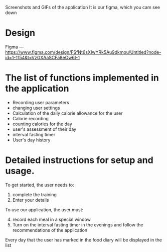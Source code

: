 
Screenshots and GIFs of the application It is our figma, which you cam see down
# Design

Figma — https://www.figma.com/design/FSfNt6sXIwYRk5Au9dkmou/Untitled?node-id=1-1154&t=VzGXAaSCFa8eOw6I-1

# The list of functions implemented in the application
- Recording user parameters
- changing user settings
- Calculation of the daily calorie allowance for the user
- Calorie recording
- counting calories for the day
- user's assessment of their day
- interval fasting timer
- User's day history

# Detailed instructions for setup and usage.

To get started, the user needs to: 
1) complete the training
2) Enter your details
   
To use our application, the user must:

4) record each meal in a special window
5) Turn on the interval fasting timer in the evenings and follow the recommendations of the application
   
Every day that the user has marked in the food diary will be displayed in the list




  
